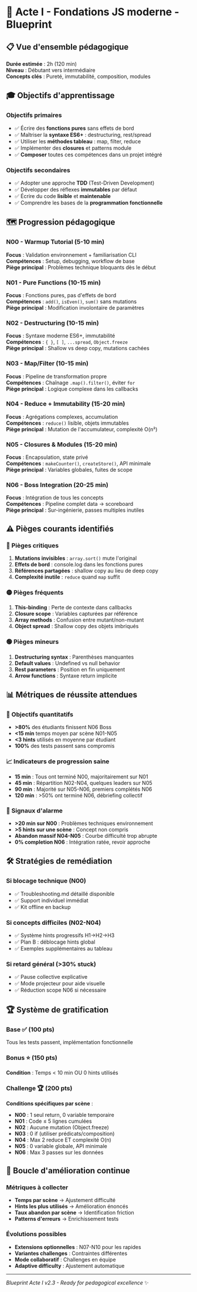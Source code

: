 # 🎯 Acte I - Fondations JS moderne - Blueprint

## 📋 Vue d'ensemble pédagogique

**Durée estimée** : 2h (120 min)  
**Niveau** : Débutant vers intermédiaire  
**Concepts clés** : Pureté, immutabilité, composition, modules

## 🎓 Objectifs d'apprentissage

### Objectifs primaires
- ✅ Écrire des **fonctions pures** sans effets de bord
- ✅ Maîtriser la **syntaxe ES6+** : destructuring, rest/spread
- ✅ Utiliser les **méthodes tableau** : map, filter, reduce 
- ✅ Implémenter des **closures** et patterns module
- ✅ **Composer** toutes ces compétences dans un projet intégré

### Objectifs secondaires  
- ✅ Adopter une approche **TDD** (Test-Driven Development)
- ✅ Développer des réflexes **immutables** par défaut
- ✅ Écrire du code **lisible** et **maintenable**
- ✅ Comprendre les bases de la **programmation fonctionnelle**

## 🗺️ Progression pédagogique

### N00 - Warmup Tutorial (5-10 min)
**Focus** : Validation environnement + familiarisation CLI  
**Compétences** : Setup, debugging, workflow de base  
**Piège principal** : Problèmes technique bloquants dès le début

### N01 - Pure Functions (10-15 min) 
**Focus** : Fonctions pures, pas d'effets de bord  
**Compétences** : `add()`, `isEven()`, `sum()` sans mutations  
**Piège principal** : Modification involontaire de paramètres

### N02 - Destructuring (10-15 min)
**Focus** : Syntaxe moderne ES6+, immutabilité  
**Compétences** : `{ }`, `[ ]`, `...spread`, `Object.freeze`  
**Piège principal** : Shallow vs deep copy, mutations cachées

### N03 - Map/Filter (10-15 min)
**Focus** : Pipeline de transformation propre  
**Compétences** : Chaînage `.map().filter()`, éviter `for`  
**Piège principal** : Logique complexe dans les callbacks

### N04 - Reduce + Immutability (15-20 min)
**Focus** : Agrégations complexes, accumulation  
**Compétences** : `reduce()` lisible, objets immutables  
**Piège principal** : Mutation de l'accumulateur, complexité O(n²)

### N05 - Closures & Modules (15-20 min)
**Focus** : Encapsulation, state privé  
**Compétences** : `makeCounter()`, `createStore()`, API minimale  
**Piège principal** : Variables globales, fuites de scope

### N06 - Boss Integration (20-25 min)
**Focus** : Intégration de tous les concepts  
**Compétences** : Pipeline complet data → scoreboard  
**Piège principal** : Sur-ingénierie, passes multiples inutiles

## ⚠️ Pièges courants identifiés

### 🔴 Pièges critiques
1. **Mutations invisibles** : `array.sort()` mute l'original
2. **Effets de bord** : console.log dans les fonctions pures  
3. **Références partagées** : shallow copy au lieu de deep copy
4. **Complexité inutile** : `reduce` quand `map` suffit

### 🟡 Pièges fréquents
1. **This-binding** : Perte de contexte dans callbacks
2. **Closure scope** : Variables capturées par référence
3. **Array methods** : Confusion entre mutant/non-mutant
4. **Object spread** : Shallow copy des objets imbriqués

### 🟢 Pièges mineurs
1. **Destructuring syntax** : Parenthèses manquantes
2. **Default values** : Undefined vs null behavior
3. **Rest parameters** : Position en fin uniquement
4. **Arrow functions** : Syntaxe return implicite

## 📊 Métriques de réussite attendues

### 🎯 Objectifs quantitatifs
- **>80%** des étudiants finissent N06 Boss
- **<15 min** temps moyen par scène N01-N05  
- **<3 hints** utilisés en moyenne par étudiant
- **100%** des tests passent sans compromis

### 📈 Indicateurs de progression saine
- **15 min** : Tous ont terminé N00, majoritairement sur N01
- **45 min** : Répartition N02-N04, quelques leaders sur N05
- **90 min** : Majorité sur N05-N06, premiers complétés N06
- **120 min** : >50% ont terminé N06, débriefing collectif

### 🚨 Signaux d'alarme
- **>20 min sur N00** : Problèmes techniques environnement
- **>5 hints sur une scène** : Concept non compris
- **Abandon massif N04-N05** : Courbe difficulté trop abrupte
- **0% completion N06** : Intégration ratée, revoir approche

## 🛠️ Stratégies de remédiation

### Si blocage technique (N00)
- ✅ Troubleshooting.md détaillé disponible
- ✅ Support individuel immédiat
- ✅ Kit offline en backup

### Si concepts difficiles (N02-N04)  
- ✅ Système hints progressifs H1→H2→H3
- ✅ Plan B : déblocage hints global
- ✅ Exemples supplémentaires au tableau

### Si retard général (>30% stuck)
- ✅ Pause collective explicative  
- ✅ Mode projecteur pour aide visuelle
- ✅ Réduction scope N06 si nécessaire

## 🏆 Système de gratification

### Base ✅ (100 pts)
Tous les tests passent, implémentation fonctionnelle

### Bonus ⭐ (150 pts) 
**Condition** : Temps < 10 min OU 0 hints utilisés

### Challenge 🏆 (200 pts)
**Conditions spécifiques par scène** :
- **N00** : 1 seul return, 0 variable temporaire
- **N01** : Code ≤ 5 lignes cumulées  
- **N02** : Aucune mutation (Object.freeze)
- **N03** : 0 if (utiliser prédicats/composition)
- **N04** : Max 2 reduce ET complexité O(n)
- **N05** : 0 variable globale, API minimale
- **N06** : Max 3 passes sur les données

## 🔄 Boucle d'amélioration continue

### Métriques à collecter
- **Temps par scène** → Ajustement difficulté
- **Hints les plus utilisés** → Amélioration énoncés  
- **Taux abandon par scène** → Identification friction
- **Patterns d'erreurs** → Enrichissement tests

### Évolutions possibles  
- **Extensions optionnelles** : N07-N10 pour les rapides
- **Variantes challenges** : Contraintes différentes
- **Mode collaboratif** : Challenges en équipe
- **Adaptive difficulty** : Ajustement automatique

---

*Blueprint Acte I v2.3 - Ready for pedagogical excellence* ✨